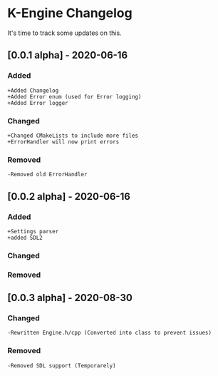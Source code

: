 # K-Engine Changelog

It's time to track some updates on this.

## [0.0.1 alpha] - 2020-06-16
 
 
### Added
    
    +Added Changelog 
    +Added Error enum (used for Error logging)
    +Added Error logger
    

### Changed

    +Changed CMakeLists to include more files 
    +ErrorHandler will now print errors

### Removed 
    -Removed old ErrorHandler

 
 

## [0.0.2 alpha] - 2020-06-16

### Added
    +Settings parser
    +added SDL2
    

### Changed

    

### Removed 

## [0.0.3 alpha] - 2020-08-30


### Changed

    -Rewritten Engine.h/cpp (Converted into class to prevent issues)

### Removed 
    -Removed SDL support (Temporarely)
